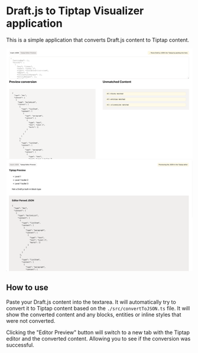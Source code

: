 # Draft.js to Tiptap Visualizer application

This is a simple application that converts Draft.js content to Tiptap content.

![Demo 1](./demo-1.png)
![Demo 2](./demo-2.png)

## How to use

Paste your Draft.js content into the textarea. It will automatically try to convert it to Tiptap content based on the `./src/convertToJSON.ts` file. It will show the converted content and any blocks, entities or inline styles that were not converted.

Clicking the "Editor Preview" button will switch to a new tab with the Tiptap editor and the converted content. Allowing you to see if the conversion was successful.
